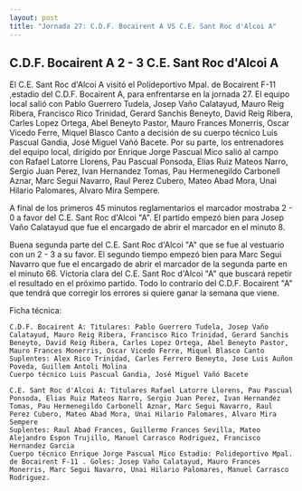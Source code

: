 ```yaml
--- 
layout: post 
title: "Jornada 27: C.D.F. Bocairent A VS C.E. Sant Roc d'Alcoi A"
---
```


## C.D.F. Bocairent A 2 - 3 C.E. Sant Roc d'Alcoi A

El C.E. Sant Roc d'Alcoi A visitó el Polideportivo Mpal. de Bocairent F-11   ,estadio del C.D.F. Bocairent A, para enfrentarse en la jornada 27. El equipo local salió con Pablo Guerrero Tudela, Josep Vaño Calatayud, Mauro Reig Ribera, Francisco Rico Trinidad, Gerard Sanchis Beneyto, David Reig Ribera, Carles Lopez Ortega, Abel Beneyto Pastor, Mauro Frances Monerris, Oscar Vicedo Ferre, Miquel Blasco Canto a decisión de su cuerpo técnico Luis Pascual Gandia, José Miguel Vañó Bacete. Por su parte, los entrenadores del equipo local, dirigido por Enrique Jorge Pascual Mico salió al campo con Rafael Latorre Llorens, Pau Pascual Ponsoda, Elias Ruiz Mateos Narro, Sergio Juan Perez, Ivan Hernandez Tomas, Pau Hermenegildo Carbonell Aznar, Marc Segui Navarro, Raul Perez Cubero, Mateo Abad Mora, Unai Hilario Palomares, Alvaro Mira Sempere. 

A final de los primeros 45 minutos reglamentarios el marcador mostraba 2 - 0 a favor del C.E. Sant Roc d'Alcoi "A". El partido empezó bien para Josep Vaño Calatayud que fue el encargado de abrir el marcador en el minuto 8. 

Buena segunda parte del C.E. Sant Roc d'Alcoi "A" que se fue al vestuario con un 2 - 3 a su favor. El segundo tiempo empezó bien para Marc Segui Navarro que fue el encargado de abrir el marcador de la segunda parte en el minuto 66. Victoria clara del C.E. Sant Roc d'Alcoi "A" que buscará repetir el resultado en el próximo partido. Todo lo contrario del C.D.F. Bocairent "A" que tendrá que corregir los errores si quiere ganar la semana que viene. 

Ficha técnica: 
    
    C.D.F. Bocairent A: Titulares: Pablo Guerrero Tudela, Josep Vaño Calatayud, Mauro Reig Ribera, Francisco Rico Trinidad, Gerard Sanchis Beneyto, David Reig Ribera, Carles Lopez Ortega, Abel Beneyto Pastor, Mauro Frances Monerris, Oscar Vicedo Ferre, Miquel Blasco Canto 
    Suplentes: Alex Rico Trinidad, Carles Ferrero Beneyto, Jose Luis Auñon Poveda, Guillem Antoli Molina 
    Cuerpo técnico Luis Pascual Gandia, José Miguel Vañó Bacete 
    
    C.E. Sant Roc d'Alcoi A: Titulares Rafael Latorre Llorens, Pau Pascual Ponsoda, Elias Ruiz Mateos Narro, Sergio Juan Perez, Ivan Hernandez Tomas, Pau Hermenegildo Carbonell Aznar, Marc Segui Navarro, Raul Perez Cubero, Mateo Abad Mora, Unai Hilario Palomares, Alvaro Mira Sempere
    Suplentes: Raul Abad Frances, Guillermo Frances Sevilla, Mateo Alejandro Espon Trujillo, Manuel Carrasco Rodriguez, Francisco Hernandez Garcia 
    Cuerpo técnico Enrique Jorge Pascual Mico Estadio: Polideportivo Mpal. de Bocairent F-11 . Goles: Josep Vaño Calatayud, Mauro Frances Monerris, Marc Segui Navarro, Unai Hilario Palomares, Manuel Carrasco Rodriguez.  